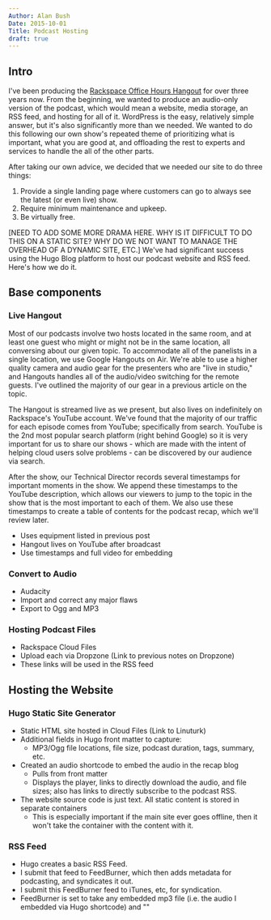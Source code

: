```yaml
---
Author: Alan Bush
Date: 2015-10-01
Title: Podcast Hosting
draft: true
---
```


## Intro

I've been producing the [Rackspace Office Hours Hangout](http://ohpodcast.com) for over three years now. From the beginning, we wanted to produce an audio-only version of the podcast, which would mean a website, media storage, an RSS feed, and hosting for all of it. WordPress is the easy, relatively simple answer, but it's also significantly more than we needed. We wanted to do this following our own show's repeated theme of prioritizing what is important, what you are good at, and offloading the rest to experts and services to handle the all of the other parts.

<!--- This needs to be a question, or at least make the reader ask the question. Why is this even noteworthy? --->

After taking our own advice, we decided that we needed our site to do three things:

1. Provide a single landing page where customers can go to always see the latest (or even live) show.
2. Require minimum maintenance and upkeep.
3. Be virtually free.


[NEED TO ADD SOME MORE DRAMA HERE. WHY IS IT DIFFICULT TO DO THIS ON A STATIC SITE? WHY DO WE NOT WANT TO MANAGE THE OVERHEAD OF A DYNAMIC SITE, ETC.] We've had significant success using the Hugo Blog platform to host our podcast website and RSS feed. Here's how we do it.

## Base components

### Live Hangout

Most of our podcasts involve two hosts located in the same room, and at least one guest who might or might not be in the same location, all conversing about our given topic. To accommodate all of the panelists in a single location, we use Google Hangouts on Air. We're able to use a higher quality camera and audio gear for the presenters who are "live in studio," and Hangouts handles all of the audio/video switching for the remote guests. I've outlined the majority of our gear in a previous article on the topic.

The Hangout is streamed live as we present, but also lives on indefinitely on Rackspace's YouTube account. We've found that the majority of our traffic for each episode comes from YouTube; specifically from search. YouTube is the 2nd most popular search platform (right behind Google) so it is very important for us to share our shows - which are made with the intent of helping cloud users solve problems - can be discovered by our audience via search.

After the show, our Technical Director records several timestamps for important moments in the show. We append these timestamps to the YouTube description, which allows our viewers to jump to the topic in the show that is the most important to each of them. We also use these timestamps to create a table of contents for the podcast recap, which we'll review later.

- Uses equipment listed in previous post
- Hangout lives on YouTube after broadcast
- Use timestamps and full video for embedding

### Convert to Audio

- Audacity
- Import and correct any major flaws
- Export to Ogg and MP3

### Hosting Podcast Files

- Rackspace Cloud Files
- Upload each via Dropzone (Link to previous notes on Dropzone)
- These links will be used in the RSS feed

## Hosting the Website

### Hugo Static Site Generator

-  Static HTML site hosted in Cloud Files (Link to Linuturk)
-  Additional fields in Hugo front matter to capture:
    - MP3/Ogg file locations, file size, podcast duration, tags, summary, etc.
-  Created an audio shortcode to embed the audio in the recap blog
    - Pulls from front matter
    - Displays the player, links to directly download the audio, and file sizes; also has links to directly subscribe to the podcast RSS.
-  The website source code is just text. All static content is stored in separate containers
    - This is especially important if the main site ever goes offline, then it won't take the container with the content with it.

### RSS Feed

-  Hugo creates a basic RSS Feed.
-  I submit that feed to FeedBurner, which then adds metadata for podcasting, and syndicates it out.
-  I submit this FeedBurner feed to iTunes, etc, for syndication.
-  FeedBurner is set to take any embedded mp3 file (i.e. the audio I embedded via Hugo shortcode) and ""
